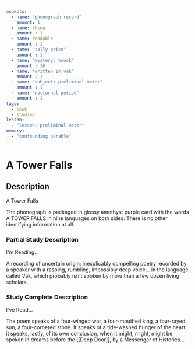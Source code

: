 ```yaml
---
aspects: 
  - name: "phonograph record"
    amount: 1
  - name: thing
    amount : 1
  - name: readable
    amount : 1
  - name: "tally price"
    amount : 1
  - name: "mystery: knock"
    amount : 16
  - name: "written in vak"
    amount : 1
  - name: "subject: preliminal meter"
    amount : 1
  - name: "nocturnal period"
    amount : 1
tags:
  - book
  - studied
lesson:
  - "lesson: preliminal meter"
memory:
  - "confounding parable"
---
```


# A Tower Falls

## Description
A Tower Falls

The phonograph is packaged in glossy amethyst purple card with the words A TOWER FALLS in nine languages on both sides. There is no other identifying information at all.
### Partial Study Description
I'm Reading...

A recording of uncertain origin: inexplicably compelling poetry recorded by a speaker with a rasping, rumbling, impossibly deep voice… in the language called Vak, which probably isn't spoken by more than a few dozen living scholars.
### Study Complete Description
I've Read...

The poem speaks of a four-winged war, a four-mouthed king, a four-rayed sun, a four-cornered stone. It speaks of a tide-washed hunger of the heart; it speaks, lastly, of its own conclusion, when it might, might, might be spoken in dreams before the [[Deep Door]], by a Messenger of Histories...